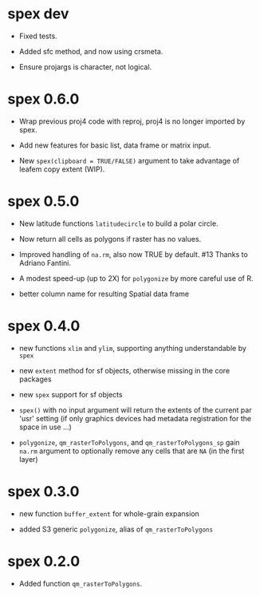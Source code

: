 # spex dev

* Fixed tests. 

* Added sfc method, and now using crsmeta. 

* Ensure projargs is character, not logical. 

# spex 0.6.0

* Wrap previous proj4 code with reproj, proj4 is no longer imported by spex. 

* Add new features for basic list, data frame or matrix input. 

* New `spex(clipboard = TRUE/FALSE)` argument to take advantage of leafem copy extent (WIP). 


# spex 0.5.0

* New latitude functions `latitudecircle` to build a polar circle. 

* Now return all cells as polygons if raster has no values. 

* Improved handling of `na.rm`, also now TRUE by default. #13 Thanks to Adriano Fantini.

* A modest speed-up (up to 2X) for `polygonize` by more careful use of R. 

* better column name for resulting Spatial data frame

# spex 0.4.0

* new functions `xlim` and `ylim`, supporting anything understandable by `spex`

* new `extent` method for sf objects, otherwise missing in the core packages

* new `spex` support for sf objects

* `spex()` with no input argument will return the extents of the current par 'usr' setting (if only graphics devices had metadata registration for the space in use ...)

* `polygonize`, `qm_rasterToPolygons`, and `qm_rasterToPolygons_sp` gain `na.rm` 
 argument to optionally remove any cells that are `NA` (in the first layer)

# spex 0.3.0

* new function `buffer_extent` for whole-grain expansion

* added S3 generic `polygonize`, alias of `qm_rasterToPolygons`

# spex 0.2.0

* Added function `qm_rasterToPolygons`.



